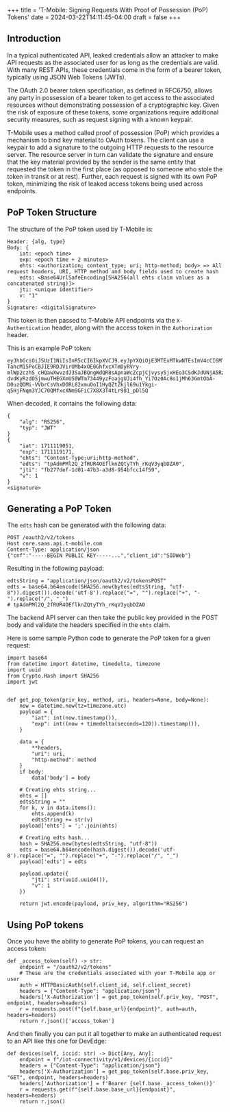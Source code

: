 +++
title = 'T-Mobile: Signing Requests With Proof of Possession (PoP) Tokens'
date = 2024-03-22T14:11:45-04:00
draft = false
+++
## Introduction

In a typical authenticated API, leaked credentials allow an attacker to make API requests as the associated user for as long as the credentials are valid. With many REST APIs, these credentials come in the form of a bearer token, typically using JSON Web Tokens (JWTs).

The OAuth 2.0 bearer token specification, as defined in RFC6750, allows any party in possession of a bearer token to get access to the associated resources without demonstrating possession of a cryptographic key. Given the risk of exposure of these tokens, some organizations require additional security measures, such as request signing with a known keypair.

T-Mobile uses a method called proof of possession (PoP) which provides a mechanism to bind key material to OAuth tokens. The client can use a keypair to add a signature to the outgoing HTTP requests to the resource server. The resource server in turn can validate the signature and ensure that the key material provided by the sender is the same entity that requested the token in the first place (as opposed to someone who stole the token in transit or at rest). Further, each request is signed with its own PoP token, minimizing the risk of leaked access tokens being used across endpoints.

## PoP Token Structure

The structure of the PoP token used by T-Mobile is:

```
Header: {alg, type}
Body: {
    iat: <epoch time>
    exp: <epoch time + 2 minutes>
    ehts: <authorization; content_type; uri; http-method; body> => All request headers, URI, HTTP method and body fields used to create hash
    edts: <Base64UrlSafeEncoding[SHA256(all ehts claim values as a concatenated string)]>
    jti: <unique identifier>
    v: "1"
}
Signature: <digitalSignature>
```

This token is then passed to T-Mobile API endpoints via the `X-Authentication` header, along with the access token in the `Authorization` header.

This is an example PoP token:

```
eyJhbGciOiJSUzI1NiIsInR5cCI6IkpXVCJ9.eyJpYXQiOjE3MTExMTkwNTEsImV4cCI6MTcxMTExOTE3MSwiZWh0cyI6IkNvbnRlbnQtVHlwZTt1cmk7aHR0cC1tZXRob2QiLCJlZHRzIjoidHBBZG1QTWwyUV8yZlJVUjRPRWZsa25aUXR5VFloX3JLcVYzeXFiRFpBMCIsImp0aSI6ImZiMjc3ZGVmLTFkMDEtNDdiMy1hM2Q4LTk1NGJmY2MxNGY1OSIsInYiOjF9.HNfcPqaKufuj64eKDVgx-TahcM15PoCBJIE9RDJVirUMb4xOE0GhfxcXTmDyRVry-mlWp2czhS_cHQawXwvzdJ3SaJBQngWdQR8sApnaWcZcpjCjvysy5jxHEo3CSdKJdUNjA5Rzd7AboQaYpVvidwRUvhFdoUsOoXC3qVWiL1krqlwzHe-dvdKyRzdOSjmwuTHEGXmUS0WTm73449yzFoajgUJi4fh_Yi7Oz0Ac8o1jMh63GmtObA-D0uzQDMi-VVbrCsVhxDORL82xmuOoI1HyQZtZkjl69u1Ykgi-q5HjFNqm3YJC70QMfxcXNm9GFiC7X8X3T4tLr981_pDl5Q
```

When decoded, it contains the following data:

```
{
    "alg": "RS256",
    "typ": "JWT"
}
{
    "iat": 1711119051,
    "exp": 1711119171,
    "ehts": "Content-Type;uri;http-method",
    "edts": "tpAdmPMl2Q_2fRUR4OEflknZQtyTYh_rKqV3yqbDZA0",
    "jti": "fb277def-1d01-47b3-a3d8-954bfcc14f59",
    "v": 1
}
<signature>
```

## Generating a PoP Token

The `edts` hash can be generated with the following data:

```
POST /oauth2/v2/tokens
Host core.saas.api.t-mobile.com
Content-Type: application/json
{"cnf":"-----BEGIN PUBLIC KEY-----...","client_id":"SIDWeb"}
```

Resulting in the following payload:

```
edtsString = "application/json/oauth2/v2/tokensPOST"
edts = base64.b64encode(SHA256.new(bytes(edtsString, "utf-8")).digest()).decode('utf-8').replace("=", "").replace("+", "-").replace("/", "_")
# tpAdmPMl2Q_2fRUR4OEflknZQtyTYh_rKqV3yqbDZA0
```

The backend API server can then take the public key provided in the POST body and validate the headers specified in the `ehts` claim.

Here is some sample Python code to generate the PoP token for a given request:

```
import base64
from datetime import datetime, timedelta, timezone
import uuid
from Crypto.Hash import SHA256
import jwt


def get_pop_token(priv_key, method, uri, headers=None, body=None):
    now = datetime.now(tz=timezone.utc)
    payload = {
        "iat": int(now.timestamp()),
        "exp": int((now + timedelta(seconds=120)).timestamp()),
    }

    data = {
        **headers,
        "uri": uri,
        "http-method": method
    }
    if body:
        data['body'] = body

    # Creating ehts string...
    ehts = []
    edtsString = ""
    for k, v in data.items():
        ehts.append(k)
        edtsString += str(v)
    payload['ehts'] = ';'.join(ehts)

    # Creating edts hash...
    hash = SHA256.new(bytes(edtsString, "utf-8"))
    edts = base64.b64encode(hash.digest()).decode('utf-8').replace("=", "").replace("+", "-").replace("/", "_")
    payload['edts'] = edts

    payload.update({
        "jti": str(uuid.uuid4()),
        "v": 1
    })

    return jwt.encode(payload, priv_key, algorithm="RS256")
```

## Using PoP tokens

Once you have the ability to generate PoP tokens, you can request an access token:

```
def _access_token(self) -> str:
    endpoint = "/oauth2/v2/tokens"
    # These are the credentials associated with your T-Mobile app or user
    auth = HTTPBasicAuth(self.client_id, self.client_secret)
    headers = {"Content-Type": "application/json"}
    headers['X-Authorization'] = get_pop_token(self.priv_key, "POST", endpoint, headers=headers)
    r = requests.post(f"{self.base_url}{endpoint}", auth=auth, headers=headers)
    return r.json()['access_token']
```

And then finally you can put it all together to make an authenticated request to an API like this one for DevEdge:

```
def devices(self, iccid: str) -> Dict[Any, Any]:
    endpoint = f"/iot-connectivity/v1/devices/{iccid}"
    headers = {"Content-Type": "application/json"}
    headers['X-Authorization'] = get_pop_token(self.base.priv_key, "GET", endpoint, headers=headers)
    headers['Authorization'] = f'Bearer {self.base._access_token()}'
    r = requests.get(f"{self.base.base_url}{endpoint}", headers=headers)
    return r.json()
```
